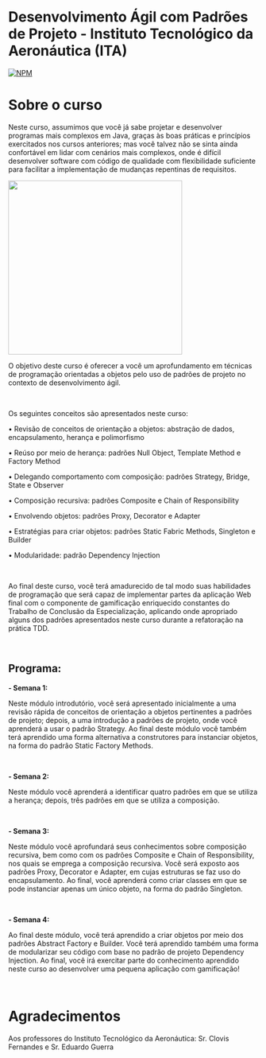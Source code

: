 # Desenvolvimento Ágil com Padrões de Projeto - Instituto Tecnológico da Aeronáutica (ITA)

[![NPM](https://img.shields.io/badge/license-GPL-blue)](https://github.com//renatosampaio81/ita_DevAgilPadroesProjetos/blob/main/LICENSE) 

# Sobre o curso

Neste curso, assumimos que você já sabe projetar e desenvolver programas mais complexos em Java, graças às boas práticas e princípios exercitados nos cursos anteriores; mas você talvez não se sinta ainda confortável em lidar com cenários mais complexos, onde é difícil desenvolver software com código de qualidade com flexibilidade suficiente para facilitar a implementação de mudanças repentinas de requisitos. 

<img src="https://www.cte.ita.br/rimg/logo-ita.gif" width="350" style="max-width: 100%;">

O objetivo deste curso é oferecer a você um aprofundamento em técnicas de programação orientadas a objetos pelo uso de padrões de projeto no contexto de desenvolvimento ágil.

<br/>

Os seguintes conceitos são apresentados neste curso:

•	Revisão de conceitos de orientação a objetos: abstração de dados, encapsulamento, herança e polimorfismo

•	Reúso por meio de herança: padrões Null Object, Template Method e Factory Method
	
•	Delegando comportamento com composição: padrões Strategy, Bridge, State e Observer

•	Composição recursiva: padrões Composite e Chain of Responsibility

•	Envolvendo objetos: padrões Proxy, Decorator e Adapter

•	Estratégias para criar objetos: padrões Static Fabric Methods, Singleton e Builder

•	Modularidade: padrão Dependency Injection

<br/>

Ao final deste curso, você terá amadurecido de tal modo suas habilidades de programação que será capaz de implementar partes da aplicação Web final com o componente de gamificação enriquecido constantes do Trabalho de Conclusão da Especialização, aplicando onde apropriado alguns dos padrões apresentados neste curso durante a refatoração na prática TDD.

<br/>

## Programa:
**- Semana 1:**

Neste módulo introdutório, você será apresentado inicialmente a uma revisão rápida de conceitos de orientação a objetos pertinentes a padrões de projeto; depois, a uma introdução a padrões de projeto, onde você aprenderá a usar o padrão Strategy. Ao final deste módulo você também terá aprendido uma forma alternativa a construtores para instanciar objetos, na forma do padrão Static Factory Methods.

<br/>

**- Semana 2:**

Neste módulo você aprenderá a identificar quatro padrões em que se utiliza a herança; depois, três padrões em que se utiliza a composição.

<br/>

**- Semana 3:**

Neste módulo você aprofundará seus conhecimentos sobre composição recursiva, bem como com os padrões Composite e Chain of Responsibility, nos quais se emprega a composição recursiva. Você será exposto aos padrões Proxy, Decorator e Adapter, em cujas estruturas se faz uso do encapsulamento. Ao final, você aprenderá como criar classes em que se pode instanciar apenas um único objeto, na forma do padrão Singleton.

<br/>

**- Semana 4:**

Ao final deste módulo, você terá aprendido a criar objetos por meio dos padrões Abstract Factory e Builder. Você terá aprendido também uma forma de modularizar seu código com base no padrão de projeto Dependency Injection. Ao final, você irá exercitar parte do conhecimento aprendido neste curso ao desenvolver uma pequena aplicação com gamificação!

<br/>

# Agradecimentos
Aos professores do Instituto Tecnológico da Aeronáutica: Sr. Clovis Fernandes e Sr. Eduardo Guerra
